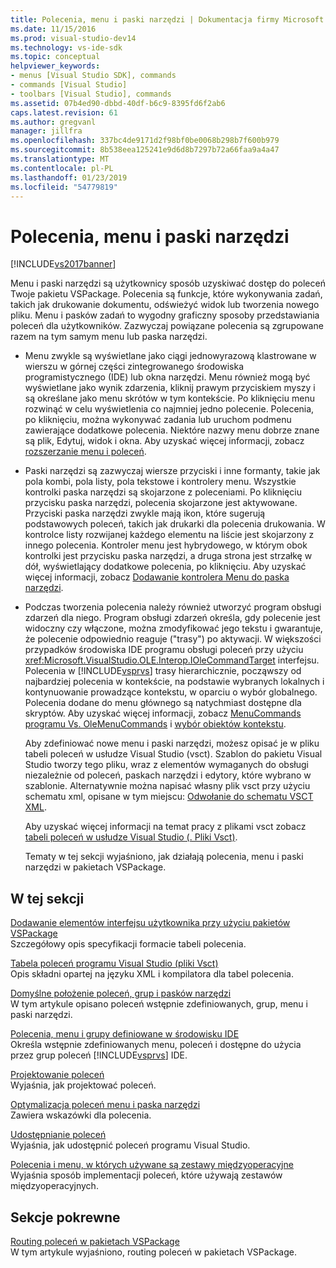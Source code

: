 ```yaml
---
title: Polecenia, menu i paski narzędzi | Dokumentacja firmy Microsoft
ms.date: 11/15/2016
ms.prod: visual-studio-dev14
ms.technology: vs-ide-sdk
ms.topic: conceptual
helpviewer_keywords:
- menus [Visual Studio SDK], commands
- commands [Visual Studio]
- toolbars [Visual Studio], commands
ms.assetid: 07b4ed90-dbbd-40df-b6c9-8395fd6f2ab6
caps.latest.revision: 61
ms.author: gregvanl
manager: jillfra
ms.openlocfilehash: 337bc4de9171d2f98bf0be0068b298b7f600b979
ms.sourcegitcommit: 8b538eea125241e9d6d8b7297b72a66faa9a4a47
ms.translationtype: MT
ms.contentlocale: pl-PL
ms.lasthandoff: 01/23/2019
ms.locfileid: "54779819"
---
```

# <a name="commands-menus-and-toolbars"></a>Polecenia, menu i paski narzędzi
[!INCLUDE[vs2017banner](../../includes/vs2017banner.md)]

Menu i paski narzędzi są użytkownicy sposób uzyskiwać dostęp do poleceń Twoje pakietu VSPackage. Polecenia są funkcje, które wykonywania zadań, takich jak drukowanie dokumentu, odświeżyć widok lub tworzenia nowego pliku. Menu i pasków zadań to wygodny graficzny sposoby przedstawiania poleceń dla użytkowników. Zazwyczaj powiązane polecenia są zgrupowane razem na tym samym menu lub paska narzędzi.  
  
- Menu zwykle są wyświetlane jako ciągi jednowyrazową klastrowane w wierszu w górnej części zintegrowanego środowiska programistycznego (IDE) lub okna narzędzi. Menu również mogą być wyświetlane jako wynik zdarzenia, kliknij prawym przyciskiem myszy i są określane jako menu skrótów w tym kontekście. Po kliknięciu menu rozwinąć w celu wyświetlenia co najmniej jedno polecenie. Polecenia, po kliknięciu, można wykonywać zadania lub uruchom podmenu zawierające dodatkowe polecenia. Niektóre nazwy menu dobrze znane są plik, Edytuj, widok i okna. Aby uzyskać więcej informacji, zobacz [rozszerzanie menu i poleceń](../../extensibility/extending-menus-and-commands.md).  
  
- Paski narzędzi są zazwyczaj wiersze przyciski i inne formanty, takie jak pola kombi, pola listy, pola tekstowe i kontrolery menu. Wszystkie kontrolki paska narzędzi są skojarzone z poleceniami. Po kliknięciu przycisku paska narzędzi, polecenia skojarzone jest aktywowane. Przyciski paska narzędzi zwykle mają ikon, które sugerują podstawowych poleceń, takich jak drukarki dla polecenia drukowania. W kontrolce listy rozwijanej każdego elementu na liście jest skojarzony z innego polecenia. Kontroler menu jest hybrydowego, w którym obok kontrolki jest przycisku paska narzędzi, a druga strona jest strzałkę w dół, wyświetlający dodatkowe polecenia, po kliknięciu. Aby uzyskać więcej informacji, zobacz [Dodawanie kontrolera Menu do paska narzędzi](../../extensibility/adding-a-menu-controller-to-a-toolbar.md).  
  
- Podczas tworzenia polecenia należy również utworzyć program obsługi zdarzeń dla niego. Program obsługi zdarzeń określa, gdy polecenie jest widoczny czy włączone, można zmodyfikować jego tekstu i gwarantuje, że polecenie odpowiednio reaguje ("trasy") po aktywacji. W większości przypadków środowiska IDE programu obsługi poleceń przy użyciu <xref:Microsoft.VisualStudio.OLE.Interop.IOleCommandTarget> interfejsu. Polecenia w [!INCLUDE[vsprvs](../../includes/vsprvs-md.md)] trasy hierarchicznie, począwszy od najbardziej polecenia w kontekście, na podstawie wybranych lokalnych i kontynuowanie prowadzące kontekstu, w oparciu o wybór globalnego. Polecenia dodane do menu głównego są natychmiast dostępne dla skryptów. Aby uzyskać więcej informacji, zobacz [MenuCommands programu Vs. OleMenuCommands](../../misc/menucommands-vs-olemenucommands.md) i [wybór obiektów kontekstu](../../extensibility/internals/selection-context-objects.md).  
  
  Aby zdefiniować nowe menu i paski narzędzi, możesz opisać je w pliku tabeli poleceń w usłudze Visual Studio (vsct). Szablon do pakietu Visual Studio tworzy tego pliku, wraz z elementów wymaganych do obsługi niezależnie od poleceń, paskach narzędzi i edytory, które wybrano w szablonie. Alternatywnie można napisać własny plik vsct przy użyciu schematu xml, opisane w tym miejscu: [Odwołanie do schematu VSCT XML](../../extensibility/vsct-xml-schema-reference.md).  
  
  Aby uzyskać więcej informacji na temat pracy z plikami vsct zobacz [tabeli poleceń w usłudze Visual Studio (. Pliki Vsct)](../../extensibility/internals/visual-studio-command-table-dot-vsct-files.md).  
  
  Tematy w tej sekcji wyjaśniono, jak działają polecenia, menu i paski narzędzi w pakietach VSPackage.  
  
## <a name="in-this-section"></a>W tej sekcji  
 [Dodawanie elementów interfejsu użytkownika przy użyciu pakietów VSPackage](../../extensibility/internals/how-vspackages-add-user-interface-elements.md)  
 Szczegółowy opis specyfikacji formacie tabeli polecenia.  
  
 [Tabela poleceń programu Visual Studio (pliki Vsct)](../../extensibility/internals/visual-studio-command-table-dot-vsct-files.md)  
 Opis składni opartej na języku XML i kompilatora dla tabel polecenia.  
  
 [Domyślne położenie poleceń, grup i pasków narzędzi](../../extensibility/internals/default-command-group-and-toolbar-placement.md)  
 W tym artykule opisano poleceń wstępnie zdefiniowanych, grup, menu i paski narzędzi.  
  
 [Polecenia, menu i grupy definiowane w środowisku IDE](../../extensibility/internals/ide-defined-commands-menus-and-groups.md)  
 Określa wstępnie zdefiniowanych menu, poleceń i dostępne do użycia przez grup poleceń [!INCLUDE[vsprvs](../../includes/vsprvs-md.md)] IDE.  
  
 [Projektowanie poleceń](../../extensibility/internals/command-design.md)  
 Wyjaśnia, jak projektować poleceń.  
  
 [Optymalizacja poleceń menu i paska narzędzi](../../extensibility/internals/optimizing-menu-and-toolbar-commands.md)  
 Zawiera wskazówki dla polecenia.  
  
 [Udostępnianie poleceń](../../extensibility/internals/making-commands-available.md)  
 Wyjaśnia, jak udostępnić poleceń programu Visual Studio.  
  
 [Polecenia i menu, w których używane są zestawy międzyoperacyjne](../../extensibility/internals/commands-and-menus-that-use-interop-assemblies.md)  
 Wyjaśnia sposób implementacji poleceń, które używają zestawów międzyoperacyjnych.  
  
## <a name="related-sections"></a>Sekcje pokrewne  
 [Routing poleceń w pakietach VSPackage](../../extensibility/internals/command-routing-in-vspackages.md)  
 W tym artykule wyjaśniono, routing poleceń w pakietach VSPackage.
